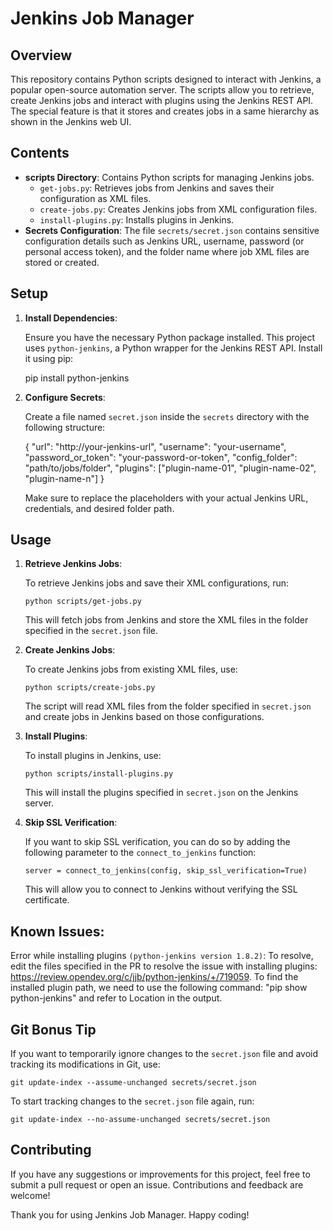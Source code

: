 # Jenkins Job Manager

## Overview

This repository contains Python scripts designed to interact with Jenkins, a popular open-source automation server. The scripts allow you to retrieve, create Jenkins jobs and interact with plugins using the Jenkins REST API. The special feature is that it stores and creates jobs in a same hierarchy as shown in the Jenkins web UI.

## Contents

- **scripts Directory**: Contains Python scripts for managing Jenkins jobs.
  - `get-jobs.py`: Retrieves jobs from Jenkins and saves their configuration as XML files.
  - `create-jobs.py`: Creates Jenkins jobs from XML configuration files.
  - `install-plugins.py`: Installs plugins in Jenkins.
- **Secrets Configuration**: The file `secrets/secret.json` contains sensitive configuration details such as Jenkins URL, username, password (or personal access token), and the folder name where job XML files are stored or created.

## Setup

1. **Install Dependencies**:

   Ensure you have the necessary Python package installed. This project uses `python-jenkins`, a Python wrapper for the Jenkins REST API. Install it using pip:

   pip install python-jenkins

2. **Configure Secrets**:

   Create a file named `secret.json` inside the `secrets` directory with the following structure:

   {
     "url": "http://your-jenkins-url",
     "username": "your-username",
     "password_or_token": "your-password-or-token",
     "config_folder": "path/to/jobs/folder",
     "plugins": ["plugin-name-01", "plugin-name-02", "plugin-name-n"]
   }

   Make sure to replace the placeholders with your actual Jenkins URL, credentials, and desired folder path.

## Usage

1. **Retrieve Jenkins Jobs**:

   To retrieve Jenkins jobs and save their XML configurations, run:

   `python scripts/get-jobs.py`


   This will fetch jobs from Jenkins and store the XML files in the folder specified in the `secret.json` file.

2. **Create Jenkins Jobs**:

   To create Jenkins jobs from existing XML files, use:


   `python scripts/create-jobs.py`


   The script will read XML files from the folder specified in `secret.json` and create jobs in Jenkins based on those configurations.

3. **Install Plugins**:

   To install plugins in Jenkins, use:

   `python scripts/install-plugins.py`


   This will install the plugins specified in `secret.json` on the Jenkins server.

4. **Skip SSL Verification**:

   If you want to skip SSL verification, you can do so by adding the following parameter to the `connect_to_jenkins` function:

   `server = connect_to_jenkins(config, skip_ssl_verification=True)`

   This will allow you to connect to Jenkins without verifying the SSL certificate.

## Known Issues:
   Error while installing plugins `(python-jenkins version 1.8.2)`:
   To resolve, edit the files specified in the PR to resolve the issue with installing plugins: https://review.opendev.org/c/jjb/python-jenkins/+/719059.
   To find the installed plugin path, we need to use the following command: "pip show python-jenkins" and refer to Location in the output.


## Git Bonus Tip

If you want to temporarily ignore changes to the `secret.json` file and avoid tracking its modifications in Git, use:

`git update-index --assume-unchanged secrets/secret.json`

To start tracking changes to the `secret.json` file again, run:

`git update-index --no-assume-unchanged secrets/secret.json`

## Contributing
If you have any suggestions or improvements for this project, feel free to submit a pull request or open an issue. Contributions and feedback are welcome!

Thank you for using Jenkins Job Manager. Happy coding!
